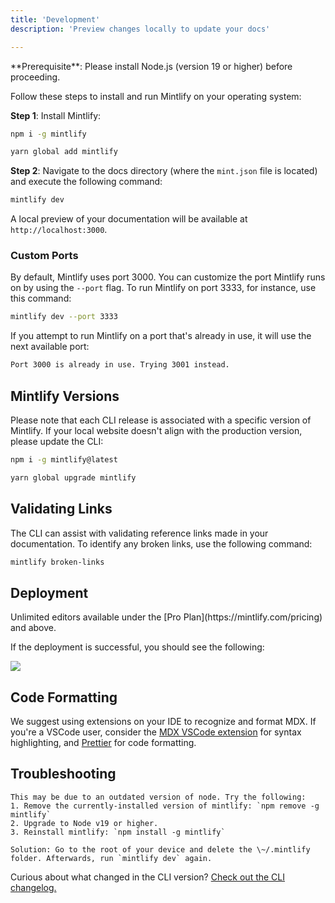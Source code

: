 ```yaml
---
title: 'Development'
description: 'Preview changes locally to update your docs'

---
```


<Info>
  **Prerequisite**: Please install Node.js (version 19 or higher) before proceeding.
</Info>

Follow these steps to install and run Mintlify on your operating system:

**Step 1**: Install Mintlify:

<CodeGroup>

  ```bash npm
npm i -g mintlify
  ```

```bash yarn
yarn global add mintlify
```

</CodeGroup>

**Step 2**: Navigate to the docs directory (where the `mint.json` file is located) and execute the following command:

```bash
mintlify dev
```

A local preview of your documentation will be available at `http://localhost:3000`.

### Custom Ports

By default, Mintlify uses port 3000. You can customize the port Mintlify runs on by using the `--port` flag. To run Mintlify on port 3333, for instance, use this command:

```bash
mintlify dev --port 3333
```

If you attempt to run Mintlify on a port that's already in use, it will use the next available port:

```md
Port 3000 is already in use. Trying 3001 instead.
```

## Mintlify Versions

Please note that each CLI release is associated with a specific version of Mintlify. If your local website doesn't align with the production version, please update the CLI:

<CodeGroup>

```bash npm
npm i -g mintlify@latest
```

```bash yarn
yarn global upgrade mintlify
```

</CodeGroup>

## Validating Links

The CLI can assist with validating reference links made in your documentation. To identify any broken links, use the following command:

```bash
mintlify broken-links
```

## Deployment

<Tip>
  Unlimited editors available under the [Pro
  Plan](https://mintlify.com/pricing) and above.
</Tip>

If the deployment is successful, you should see the following:

<Frame>
  <img src="/images/checks-passed.png" style={{ borderRadius: '0.5rem' }} />
</Frame>

## Code Formatting

We suggest using extensions on your IDE to recognize and format MDX. If you're a VSCode user, consider the [MDX VSCode extension](https://marketplace.visualstudio.com/items?itemName=unifiedjs.vscode-mdx) for syntax highlighting, and [Prettier](https://marketplace.visualstudio.com/items?itemName=esbenp.prettier-vscode) for code formatting.

## Troubleshooting

<AccordionGroup>
  <Accordion title='Error: Could not load the "sharp" module using the darwin-arm64 runtime'>

    This may be due to an outdated version of node. Try the following:
    1. Remove the currently-installed version of mintlify: `npm remove -g mintlify`
    2. Upgrade to Node v19 or higher.
    3. Reinstall mintlify: `npm install -g mintlify`

  </Accordion>

  <Accordion title="Issue: Encountering an unknown error">

    Solution: Go to the root of your device and delete the \~/.mintlify folder. Afterwards, run `mintlify dev` again.

  </Accordion>
</AccordionGroup>

Curious about what changed in the CLI version? [Check out the CLI changelog.](https://www.npmjs.com/package/mintlify?activeTab=versions)